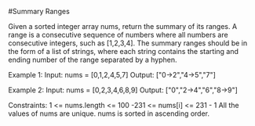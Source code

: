 #Summary Ranges

Given a sorted integer array nums, return the summary of its ranges.
A range is a consecutive sequence of numbers where all numbers are consecutive integers, such as [1,2,3,4]. The summary ranges should be in the form of a list of strings, where each string contains the starting and ending number of the range separated by a hyphen.

Example 1:
Input: nums = [0,1,2,4,5,7]
Output: ["0->2","4->5","7"]

Example 2:
Input: nums = [0,2,3,4,6,8,9]
Output: ["0","2->4","6","8->9"]

Constraints:
1 <= nums.length <= 100
-231 <= nums[i] <= 231 - 1
All the values of nums are unique.
nums is sorted in ascending order.